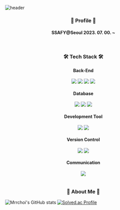 ![header](https://capsule-render.vercel.app/api?type=waving&color=6994CDEE&height=140&text=Welcome+to+Choi`s+GitHub!👋&fontSize=45&fontColor=808080)

<h3 align="center">🙋 Profile 🙋</h3>
<h4 align="center"> SSAFY@Seoul 2023. 07. 00. ~ </h4>
<br>

<h3 align="center">🛠 Tech Stack 🛠</h3>
<div align="center">
  <h4>Back-End</h4>
  <img src="https://img.shields.io/badge/java-007396?style=for-the-badge&logo=java&logoColor=white">
  <img src="https://img.shields.io/badge/spring-6DB33F?style=for-the-badge&logo=spring&logoColor=white">
  <img src="https://img.shields.io/badge/spring_boot-6DB33F?style=for-the-badge&logo=springboot&logoColor=white">
  <img src="https://img.shields.io/badge/spring_security-6DB33F?style=for-the-badge&logo=springsecurity&logoColor=white">
  <h4>Database</h4>
  <img src="https://img.shields.io/badge/mysql-4479A1?style=for-the-badge&logo=mysql&logoColor=white">
  <img src="https://img.shields.io/badge/mariaDB-003545?style=for-the-badge&logo=mariaDB&logoColor=white">
  <img src="https://img.shields.io/badge/redis-DC382D?style=for-the-badge&logo=redis&logoColor=white">
  <h4>Development Tool</h4>
  <img src="https://img.shields.io/badge/intellij-000000?style=for-the-badge&logo=intellijidea&logoColor=white">
  <img src="https://img.shields.io/badge/datagrip-000000?style=for-the-badge&logo=datagrip&logoColor=white">
  <h4>Version Control</h4>
  <img src="https://img.shields.io/badge/git-F05032?style=for-the-badge&logo=git&logoColor=white">
  <img src="https://img.shields.io/badge/github-181717?style=for-the-badge&logo=github&logoColor=white">
  <h4>Communication</h4>
  <img src="https://img.shields.io/badge/notion-000000?style=for-the-badge&logo=notion&logoColor=white">
</div>
<br>

<h3 align="center">📢 About Me 📢</h3>

![Mrrchoi's GitHub stats](https://github-readme-stats.vercel.app/api?username=Mrrchoi&show_icons=true&theme=radical)
[![Solved.ac Profile](http://mazassumnida.wtf/api/v2/generate_badge?boj=csj9912)](https://solved.ac/csj9912/)

<br>
